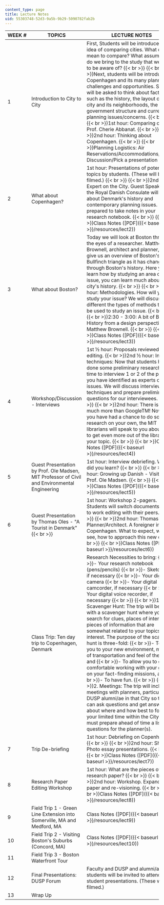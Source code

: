 ```yaml
---
content_type: page
title: Lecture Notes
uid: 55303748-52d3-9a5b-9b29-5090782fab2b
---
```


| WEEK # | TOPICS | LECTURE NOTES |
| --- | --- | --- |
| 1 | Introduction to City to City | First, Students will be introduced to the idea of comparing cities. What does it mean to compare? What assumptions do we bring to the study that we need to be aware of?  {{< br >}}  {{< br >}}Next, students will be introduced to Copenhagen and its many planning challenges and opportunities. Students will be asked to think about factors such as the history, the layout of the city and its neighborhoods, the government structure and current planning issues/concerns.  {{< br >}}  {{< br >}}1st hour: Comparing cities - Prof. Cherie Abbanat.  {{< br >}}  {{< br >}}2nd hour: Thinking about Copenhagen.  {{< br >}}  {{< br >}}Planning Logistics: Air Reservations/Accommodations/Budget Discussion/Pick a presentation time. |
| 2 | What about Copenhagen? | 1st hour: Presentations of potential topics by students. (These will be filmed.)  {{< br >}}  {{< br >}}2nd hour: Expert on the City. Guest Speaker from the Royal Danish Consulate will speak about Denmark's history and contemporary planning issues. Be prepared to take notes in your research notebook.  {{< br >}}  {{< br >}}Class Notes ([PDF]({{< baseurl >}}/resources/lect2)) |
| 3 | What about Boston? | Today we will look at Boston through the eyes of a researcher. Matthew Brownell, architect and planner, will give us an overview of Boston's Bullfinch triangle as it has changed through Boston's history. Here you will learn how by studying an area or an issue, you can learn much about a city's history.  {{< br >}}  {{< br >}}1st hour: Methodologies. How will you study your issue? We will discuss different the types of methods that can be used to study an issue.  {{< br >}}  {{< br >}}2:30 - 3:00: A bit of Boston History from a design perspective - Matthew Brownell.  {{< br >}}  {{< br >}}Class Notes ([PDF]({{< baseurl >}}/resources/lect3)) |
| 4 | Workshop/Discussion - Interviews | 1st ½ hour: Proposals reviewed: Speed editing.  {{< br >}}2nd ½ hour: Interview techniques: Now that students have done some preliminary research, it is time to interview 1 or 2 of the people you have identified as experts on their issues. We will discuss interviewing techniques and prepare preliminary questions for our interviewees.  {{< br >}}  {{< br >}}2nd hour: There is so much more than GoogleTM! Now that you have had a chance to do some research on your own, the MIT librarians will speak to you about how to get even more out of the library on your topic.  {{< br >}}  {{< br >}}Class Notes ([PDF]({{< baseurl >}}/resources/lect4)) |
| 5 | Guest Presentation by Prof. Ole Madsen, MIT Professor of Civil and Environmental Engineering | 1st hour: Interview debriefing. What did you learn?  {{< br >}}  {{< br >}}2nd hour: Growing up Danish - Visit with Prof. Ole Madsen.  {{< br >}}  {{< br >}}Class Notes ([PDF]({{< baseurl >}}/resources/lect5)) |
| 6 | Guest Presentation by Thomas Oles - "A Tourist in Denmark"  {{< br >}} | 1st hour: Workshop 2-pagers. Students will switch documents and go to work editing with their peers.  {{< br >}}  {{< br >}}2nd hour: Thomas Oles, Planner/Architect. A foreigner in Copenhagen. What to expect, what to see, how to approach this new city.  {{< br >}}  {{< br >}}Class Notes ([PDF]({{< baseurl >}}/resources/lect6)) |
| &nbsp; | Class Trip: Ten day trip to Copenhagen, Denmark | Research Necessities to bring:  {{< br >}}\- Your research notebook (pens/pencils)  {{< br >}}\- Sketch pad, if necessary  {{< br >}}\- Your digital camera  {{< br >}}\- Your digital camcorder, if necessary  {{< br >}}\- Your digital voice recorder, if necessary  {{< br >}}  {{< br >}}1\. Scavenger Hunt: The trip will begin with a scavenger hunt where you will search for clues, places of interest and pieces of information that are somewhat related to your topics of interest. The purpose of the scavenger hunt is three-fold:  {{< br >}}\- To orient you to your new environment, means of transportation and feel of the city, and  {{< br >}}\- To allow you to get comfortable working with your group on your fact-finding missions, and  {{< br >}}\- To have fun.  {{< br >}}  {{< br >}}2\. Meetings: The trip will include meetings with planners, particularly DUSP alumni/ae in that City so that you can ask questions and get answers about where and how best to focus your limited time within the City. You must prepare ahead of time a list of questions for the planner(s). |
| 7 | Trip De-briefing | 1st hour: Debriefing on Copenhagen.  {{< br >}}  {{< br >}}2nd hour: Sharing. Photo essay presentations.  {{< br >}}  {{< br >}}Class Notes ([PDF]({{< baseurl >}}/resources/lect7)) |
| 8 | Research Paper Editing Workshop | 1st hour: What are the pieces of a research paper?  {{< br >}}  {{< br >}}2nd hour: Workshop. Expanding the paper and re-visioning.  {{< br >}}  {{< br >}}Class Notes ([PDF]({{< baseurl >}}/resources/lect8)) |
| 9 | Field Trip 1 - Green Line Extension into Somerville, MA and Medford, MA | Class Notes ([PDF]({{< baseurl >}}/resources/lect9)) |
| 10 | Field Trip 2 - Visiting Boston's Suburbs (Concord, MA) | Class Notes ([PDF]({{< baseurl >}}/resources/lect10)) |
| 11 | Field Trip 3 - Boston Waterfront Tour | &nbsp; |
| 12 | Final Presentations: DUSP Forum | Faculty and DUSP and alumni/ae students will be invited to attend the student presentations. (These will be filmed.) |
| 13 | Wrap Up |
